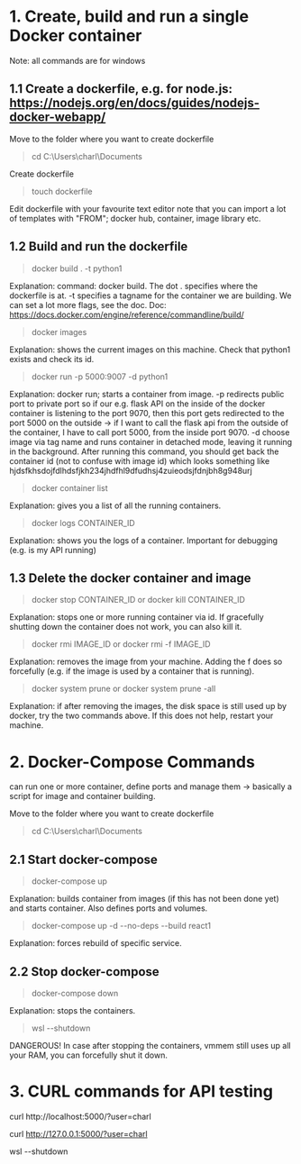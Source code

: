 # 1. Create, build and run a single Docker container

Note: all commands are for windows

## 1.1 Create a dockerfile, e.g. for node.js:  https://nodejs.org/en/docs/guides/nodejs-docker-webapp/

Move to the folder where you want to create dockerfile
> cd C:\Users\charl\Documents

Create dockerfile
> touch dockerfile

Edit dockerfile with your favourite text editor
note that you can import a lot of templates with "FROM"; docker hub, container, image library etc.

## 1.2 Build and run the dockerfile

> docker build . -t python1

Explanation: command: docker build. The dot . specifies where the dockerfile is at.
-t specifies a tagname for the container we are building. 
We can set a lot more flags, see the doc. 
Doc: https://docs.docker.com/engine/reference/commandline/build/

>docker images

Explanation: shows the current images on this machine. Check that python1 exists and check its id.

>docker run -p 5000:9007 -d python1

Explanation: docker run; starts a container from image. -p redirects public port to private port
so if our e.g. flask API on the inside of the docker container is listening to the port 9070, then
this port gets redirected to the port 5000 on the outside -> if I want to call the flask api from
the outside of the container, I have to call port 5000, from the inside port 9070. -d choose image via tag name
and runs container in detached mode, leaving it running in the background. After running this command,
you should get back the container id (not to confuse with image id) which looks something like 
hjdsfkhsdojfdlhdsfjkh234jhdfhl9dfudhsj4zuieodsjfdnjbh8g948urj

>docker container list

Explanation: gives you a list of all the running containers. 

>docker logs CONTAINER_ID

Explanation: shows you the logs of a container. Important for debugging (e.g. is my API running)

## 1.3 Delete the docker container and image

> docker stop CONTAINER_ID
or
> docker kill CONTAINER_ID

Explanation: stops one or more running container via id. If gracefully shutting down the container
does not work, you can also kill it.

> docker rmi IMAGE_ID
or 
> docker rmi -f IMAGE_ID

Explanation: removes the image from your machine. Adding the f does so forcefully (e.g. if the image is used by
a container that is running).

> docker system prune
or
> docker system prune -all

Explanation: if after removing the images, the disk space is still used up by docker, try the two commands
above. If this does not help, restart your machine.

# 2. Docker-Compose Commands
can run one or more container, define ports and manage them -> basically a script for image and container building.

Move to the folder where you want to create dockerfile
> cd C:\Users\charl\Documents

## 2.1 Start docker-compose

> docker-compose up

Explanation: builds container from images (if this has not been done yet) and starts container. 
Also defines ports and volumes.

> docker-compose up -d --no-deps --build react1

Explanation: forces rebuild of specific service.

## 2.2 Stop docker-compose

> docker-compose down

Explanation: stops the containers. 

> wsl --shutdown

DANGEROUS! In case after stopping the containers, vmmem still uses up all your RAM, you can forcefully
shut it down. 

# 3. CURL commands for API testing

curl http://localhost:5000/?user=charl

curl http://127.0.0.1:5000/?user=charl

wsl --shutdown